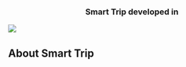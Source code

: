 <p align="center"><center><h3><b>Smart Trip developed in <b></h3></center><img src="https://laravel.com/assets/img/components/logo-laravel.svg"></p>


## About Smart Trip